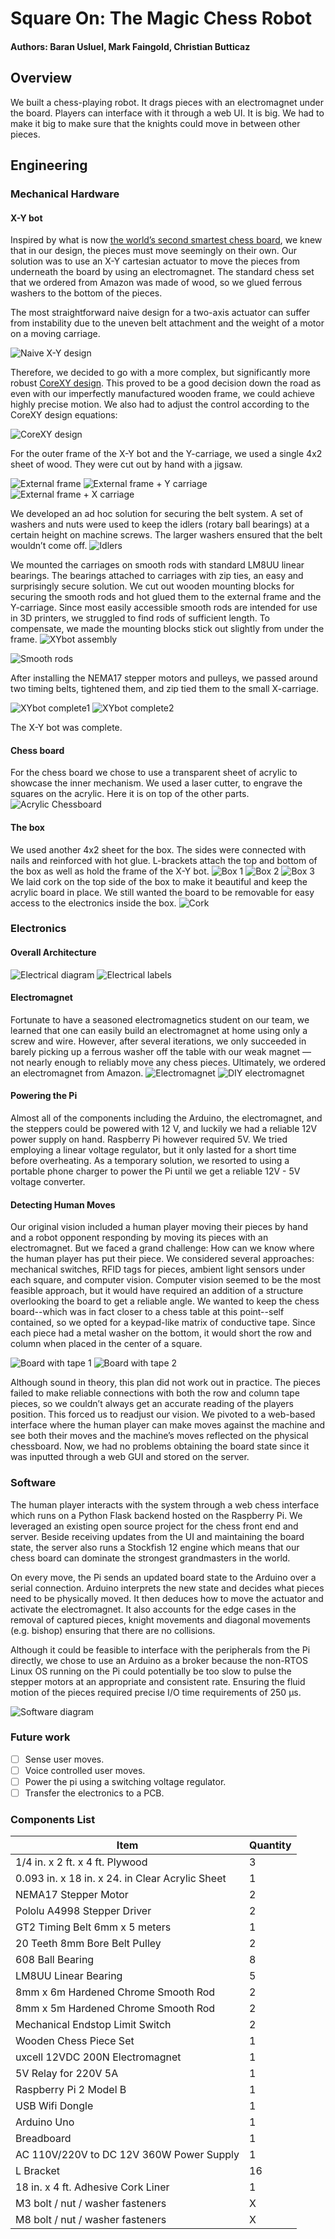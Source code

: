 # Square On: The Magic Chess Robot

#### Authors: Baran Usluel, Mark Faingold, Christian Butticaz

## Overview

We built a chess-playing robot. It drags pieces with an electromagnet under the board. Players can interface with it through a web UI. It is big. We had to make it big to make sure that the knights could move in between other pieces. 

## Engineering
### Mechanical Hardware 
#### X-Y bot
Inspired by what is now [the world’s second smartest chess board](https://squareoffnow.com/), we knew that in our design, the pieces must move seemingly on their own. Our solution was to use an X-Y cartesian actuator to move the pieces from underneath the board by using an electromagnet. The standard chess set that we ordered from Amazon was made of wood, so we glued ferrous washers to the bottom of the pieces. 

The most straightforward naive design for a two-axis actuator can suffer from instability due to the uneven belt attachment and the weight of a motor on a moving carriage.

![Naive X-Y design](assets/image9.png)

Therefore, we decided to go with a more complex, but significantly more robust [CoreXY design](http://corexy.com/theory.html). This proved to be a good decision down the road as even with our imperfectly manufactured wooden frame, we could achieve highly precise motion. We also had to adjust the control according to the CoreXY design equations:

![CoreXY design](assets/image13.png)

For the outer frame of the X-Y bot and the Y-carriage, we used a single 4x2 sheet of wood. They were cut out by hand with a jigsaw.

![External frame](assets/image6.jpg)
![External frame + Y carriage](assets/image3.jpg)
![External frame + X carriage](assets/image2.jpg)

We developed an ad hoc solution for securing the belt system. A set of washers and nuts were used to keep the idlers (rotary ball bearings) at a certain height on machine screws. The larger washers ensured that the belt wouldn’t come off.
![Idlers](assets/image1.jpg)

We mounted the carriages on smooth rods with standard LM8UU linear bearings. The bearings attached to carriages with zip ties, an easy and surprisingly secure solution. We cut out wooden mounting blocks for securing the smooth rods and hot glued them to the external frame and the Y-carriage. Since most easily accessible smooth rods are intended for use in 3D printers, we struggled to find rods of sufficient length. To compensate, we made the mounting blocks stick out slightly from under the frame. 
![XYbot assembly](assets/image16.jpg)

![Smooth rods](assets/image18.jpg)

After installing the NEMA17 stepper motors and pulleys, we passed around two timing belts, tightened them, and zip tied them to the small X-carriage. 

![XYbot complete1](assets/image10.jpg)
![XYbot complete2](assets/image12.jpg)

The X-Y bot was complete. 

#### Chess board
For the chess board we chose to use a transparent sheet of acrylic to showcase the inner mechanism. We used a laser cutter, to engrave the squares on the acrylic. Here it is on top of the other parts.
![Acrylic Chessboard](assets/image23.jpg)

#### The box
We used another 4x2 sheet for the box. The sides were connected with nails and reinforced with hot glue. L-brackets attach the top and bottom of the box as well as hold the frame of the X-Y bot.
![Box 1](assets/image8.jpg)
![Box 2](assets/image15.jpg)
![Box 3](assets/image14.jpg)
We laid cork on the top side of the box to make it beautiful and keep the acrylic board in place. We still wanted the board to be removable for easy access to the electronics inside the box. 
![Cork](assets/image4.jpg)

### Electronics
#### Overall Architecture
![Electrical diagram](assets/image17.png)
![Electrical labels](assets/image19.png)

#### Electromagnet
Fortunate to have a seasoned electromagnetics student on our team, we learned that one can easily build an electromagnet at home using only a screw and wire. However, after several iterations, we only succeeded in barely picking up a ferrous washer off the table with our weak magnet — not nearly enough to reliably move any chess pieces. Ultimately, we ordered an electromagnet from Amazon. 
![Electromagnet](assets/image5.png)
![DIY electromagnet](assets/image11.jpg)

#### Powering the Pi
Almost all of the components including the Arduino, the electromagnet, and the steppers could be powered with 12 V, and luckily we had a reliable 12V power supply on hand. Raspberry Pi however required 5V. We tried employing a linear voltage regulator, but it only lasted for a short time before overheating. As a temporary solution, we resorted to using a portable phone charger to power the Pi until we get a reliable 12V - 5V voltage converter. 

#### Detecting Human Moves
Our original vision included a human player moving their pieces by hand and a robot opponent responding by moving its pieces with an electromagnet. But we faced a grand challenge: How can we know where the human player has put their piece. We considered several approaches: mechanical switches, RFID tags for pieces, ambient light sensors under each square, and computer vision. Computer vision seemed to be the most feasible approach, but it would have required an addition of a structure overlooking the board to get a reliable angle. We wanted to keep the chess board--which was in fact closer to a chess table at this point--self contained, so we opted for a keypad-like matrix of conductive tape. Since each piece had a metal washer on the bottom, it would short the row and column when placed in the center of a square. 

![Board with tape 1](assets/image22.jpg)
![Board with tape 2](assets/image21.jpg)

Although sound in theory, this plan did not work out in practice. The pieces failed to make reliable connections with both the row and column tape pieces, so we couldn’t always get an accurate reading of the players position. This forced us to readjust our vision. We pivoted to a web-based interface where the human player can make moves against the machine and see both their moves and the machine’s moves reflected on the physical chessboard. Now, we had no problems obtaining the board state since it was inputted through a web GUI and stored on the server. 

### Software
The human player interacts with the system through a web chess interface which runs on a Python Flask backend hosted on the Raspberry Pi. We leveraged an existing open source project for the chess front end and server. Beside receiving updates from the UI and maintaining the board state, the server also runs a Stockfish 12 engine which means that our chess board can dominate the strongest grandmasters in the world. 

On every move, the Pi sends an updated board state to the Arduino over a serial connection. Arduino interprets the new state and decides what pieces need to be physically moved. It then deduces how to move the actuator and activate the electromagnet. It also accounts for the edge cases in the removal of captured pieces, knight movements and diagonal movements (e.g. bishop) ensuring that there are no collisions. 

Although it could be feasible to interface with the peripherals from the Pi directly, we chose to use an Arduino as a broker because the non-RTOS Linux OS running on the Pi could potentially be too slow to pulse the stepper motors at an appropriate and consistent rate. Ensuring the fluid motion of the pieces required precise I/O time requirements of 250 μs. 

![Software diagram](assets/image7.png)

### Future work 
- [ ] Sense user moves.  
- [ ] Voice controlled user moves.  
- [ ] Power the pi using a switching voltage regulator.  
- [ ] Transfer the electronics to a PCB.

### Components List

| Item | Quantity |
|------|----------|
| 1/4 in. x 2 ft. x 4 ft. Plywood | 3 |
| 0.093 in. x 18 in. x 24. in Clear Acrylic Sheet | 1 |
| NEMA17 Stepper Motor | 2 |
| Pololu A4998 Stepper Driver | 2 |
| GT2 Timing Belt 6mm x 5 meters | 1 |
| 20 Teeth 8mm Bore Belt Pulley | 2 |
| 608 Ball Bearing | 8 |
| LM8UU Linear Bearing | 5 |
| 8mm x 6m Hardened Chrome Smooth Rod | 2 |
| 8mm x 5m Hardened Chrome Smooth Rod | 2 |
| Mechanical Endstop Limit Switch | 2 |
| Wooden Chess Piece Set | 1 |
| uxcell 12VDC 200N Electromagnet | 1 |
| 5V Relay for 220V 5A | 1 |
| Raspberry Pi 2 Model B | 1 |
| USB Wifi Dongle | 1 |
| Arduino Uno | 1 |
| Breadboard | 1 |
| AC 110V/220V to DC 12V 360W Power Supply | 1 |
| L Bracket | 16 |
| 18 in. x 4 ft. Adhesive Cork Liner | 1 |
| M3 bolt / nut / washer fasteners | X |
| M8 bolt / nut / washer fasteners | X |
